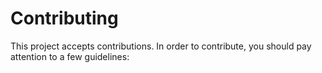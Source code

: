 # Contributing 

This project accepts contributions. In order to contribute, you should pay attention to a few guidelines:

